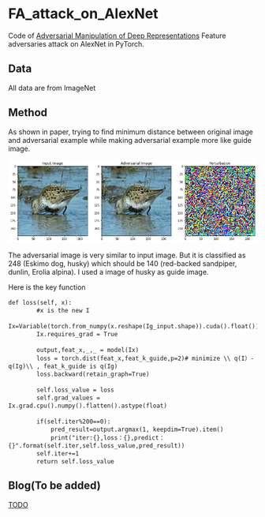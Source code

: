 # FA_attack_on_AlexNet
Code of [Adversarial Manipulation of Deep Representations](https://arxiv.org/abs/1511.05122) 
Feature adversaries attack on AlexNet in PyTorch.

## Data
All data are from ImageNet

## Method
As shown in paper, trying to find minimum distance between original image and adversarial example while making adversarial example more like guide image.  

![FA](FA.png)

The adversarial image is very similar to input image. But it is classified as 248  (Eskimo dog, husky) which should be 140 (red-backed sandpiper, dunlin, Erolia alpina). I used a image of husky as guide image.

Here is the key function
```
def loss(self, x):   
        #x is the new I
        Ix=Variable(torch.from_numpy(x.reshape(Ig_input.shape)).cuda().float())
        Ix.requires_grad = True
        
        output,feat_x,_,_ = model(Ix)
        loss = torch.dist(feat_x,feat_k_guide,p=2)# minimize \\ q(I）-q(Ig)\\ , feat_k_guide is q(Ig)
        loss.backward(retain_graph=True)
        
        self.loss_value = loss
        self.grad_values = Ix.grad.cpu().numpy().flatten().astype(float)
        
        if(self.iter%200==0):
            pred_result=output.argmax(1, keepdim=True).item()
            print("iter:{},loss：{},predict：{}".format(self.iter,self.loss_value,pred_result))
        self.iter+=1
        return self.loss_value
```

## Blog(To be added)
[TODO](https://blog.andrmapper.cn/)